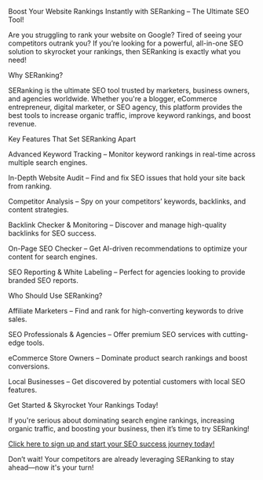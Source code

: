 Boost Your Website Rankings Instantly with SERanking – The Ultimate SEO Tool!

Are you struggling to rank your website on Google? Tired of seeing your competitors outrank you? If you’re looking for a powerful, all-in-one SEO solution to skyrocket your rankings, then SERanking is exactly what you need!

Why SERanking?

SERanking is the ultimate SEO tool trusted by marketers, business owners, and agencies worldwide. Whether you're a blogger, eCommerce entrepreneur, digital marketer, or SEO agency, this platform provides the best tools to increase organic traffic, improve keyword rankings, and boost revenue.

Key Features That Set SERanking Apart

Advanced Keyword Tracking – Monitor keyword rankings in real-time across multiple search engines.

In-Depth Website Audit – Find and fix SEO issues that hold your site back from ranking.

Competitor Analysis – Spy on your competitors’ keywords, backlinks, and content strategies.

Backlink Checker & Monitoring – Discover and manage high-quality backlinks for SEO success.

On-Page SEO Checker – Get AI-driven recommendations to optimize your content for search engines.

SEO Reporting & White Labeling – Perfect for agencies looking to provide branded SEO reports.


Who Should Use SERanking?

Affiliate Marketers – Find and rank for high-converting keywords to drive sales.

SEO Professionals & Agencies – Offer premium SEO services with cutting-edge tools.

eCommerce Store Owners – Dominate product search rankings and boost conversions.

Local Businesses – Get discovered by potential customers with local SEO features.


Get Started & Skyrocket Your Rankings Today!

If you're serious about dominating search engine rankings, increasing organic traffic, and boosting your business, then it’s time to try SERanking!

[Click here to sign up and start your SEO success journey today!](https://seranking.com/?ga=4093172&source=link)

Don’t wait! Your competitors are already leveraging SERanking to stay ahead—now it's your turn!

